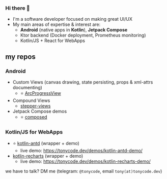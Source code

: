 ### Hi there 👋

- I'm a software developer focused on making great UI/UX
- My main areas of expertise & interest are:
    - **Android** (native apps in **Kotlin**), **Jetpack Compose**
    - Ktor backend (Docker deployment, Prometheus monitoring)
    - Kotlin/JS + React for WebApps


## my repos

### Android

- Custom Views (canvas drawing, state persisting, props & xml-attrs documenting)
    - ⭐️ [ArcProgressView](https://github.com/tonycode/ArcProgressView)
- Compound Views
    - [stepper-views](https://github.com/tonycode/stepper-views)
- Jetpack Compose demos
    - ⭐️ [composed](https://github.com/tonycode/composed)

### Kotlin/JS for WebApps

- ⭐️ [kotlin-antd](https://github.com/tonycode/kotlin-antd) (wrapper + demo)
    - live demo: https://tonycode.dev/demos/kotlin-antd-demo/
- [kotlin-recharts](https://github.com/tonycode/kotlin-recharts) (wrapper + demo)
    - live demo: https://tonycode.dev/demos/kotlin-recharts-demo/


we have to talk? DM me (telegram: `@tonycode`, email `tony(at)tonycode.dev`)
